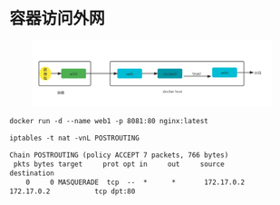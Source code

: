 # 容器访问外网

<figure><img src="../../../.gitbook/assets/image (7) (1) (1) (1).png" alt=""><figcaption></figcaption></figure>

```
docker run -d --name web1 -p 8081:80 nginx:latest
```

```
iptables -t nat -vnL POSTROUTING
```

```
Chain POSTROUTING (policy ACCEPT 7 packets, 766 bytes)
 pkts bytes target     prot opt in     out     source               destination
    0     0 MASQUERADE  tcp  --  *      *       172.17.0.2           172.17.0.2           tcp dpt:80
```
